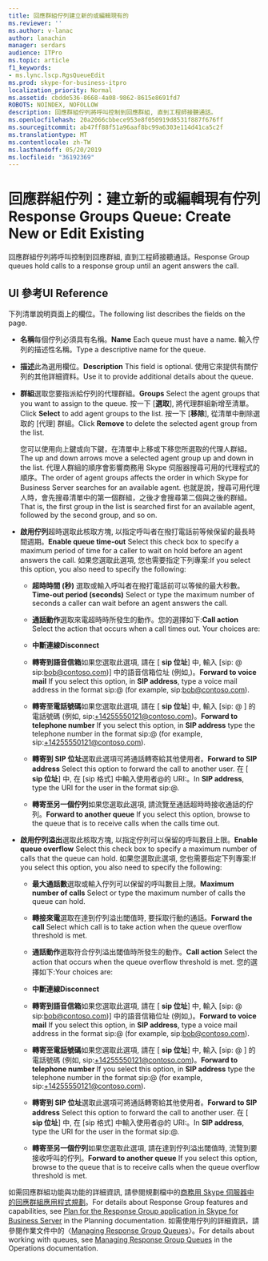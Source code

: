```yaml
---
title: 回應群組佇列建立新的或編輯現有的
ms.reviewer: ''
ms.author: v-lanac
author: lanachin
manager: serdars
audience: ITPro
ms.topic: article
f1_keywords:
- ms.lync.lscp.RgsQueueEdit
ms.prod: skype-for-business-itpro
localization_priority: Normal
ms.assetid: cbdde536-8668-4a08-9862-8615e8691fd7
ROBOTS: NOINDEX, NOFOLLOW
description: 回應群組佇列將呼叫控制到回應群組, 直到工程師接聽通話。
ms.openlocfilehash: 20a2066cbbece953e8f050919d8531f887f676ff
ms.sourcegitcommit: ab47ff88f51a96aaf8bc99a6303e114d41ca5c2f
ms.translationtype: MT
ms.contentlocale: zh-TW
ms.lasthandoff: 05/20/2019
ms.locfileid: "36192369"
---
```

# <a name="response-groups-queue-create-new-or-edit-existing"></a><span data-ttu-id="b8f8c-103">回應群組佇列：建立新的或編輯現有佇列</span><span class="sxs-lookup"><span data-stu-id="b8f8c-103">Response Groups Queue: Create New or Edit Existing</span></span>

<span data-ttu-id="b8f8c-104">回應群組佇列將呼叫控制到回應群組, 直到工程師接聽通話。</span><span class="sxs-lookup"><span data-stu-id="b8f8c-104">Response Group queues hold calls to a response group until an agent answers the call.</span></span>

## <a name="ui-reference"></a><span data-ttu-id="b8f8c-105">UI 參考</span><span class="sxs-lookup"><span data-stu-id="b8f8c-105">UI Reference</span></span>

<span data-ttu-id="b8f8c-106">下列清單說明頁面上的欄位。</span><span class="sxs-lookup"><span data-stu-id="b8f8c-106">The following list describes the fields on the page.</span></span>

- <span data-ttu-id="b8f8c-107">**名稱**每個佇列必須具有名稱。</span><span class="sxs-lookup"><span data-stu-id="b8f8c-107">**Name** Each queue must have a name.</span></span> <span data-ttu-id="b8f8c-108">輸入佇列的描述性名稱。</span><span class="sxs-lookup"><span data-stu-id="b8f8c-108">Type a descriptive name for the queue.</span></span>

- <span data-ttu-id="b8f8c-109">**描述**此為選用欄位。</span><span class="sxs-lookup"><span data-stu-id="b8f8c-109">**Description** This field is optional.</span></span> <span data-ttu-id="b8f8c-110">使用它來提供有關佇列的其他詳細資料。</span><span class="sxs-lookup"><span data-stu-id="b8f8c-110">Use it to provide additional details about the queue.</span></span>

- <span data-ttu-id="b8f8c-111">**群組**選取您要指派給佇列的代理群組。</span><span class="sxs-lookup"><span data-stu-id="b8f8c-111">**Groups** Select the agent groups that you want to assign to the queue.</span></span> <span data-ttu-id="b8f8c-112">按一下 [**選取**], 將代理群組新增至清單。</span><span class="sxs-lookup"><span data-stu-id="b8f8c-112">Click **Select** to add agent groups to the list.</span></span> <span data-ttu-id="b8f8c-113">按一下 [**移除**], 從清單中刪除選取的 [代理] 群組。</span><span class="sxs-lookup"><span data-stu-id="b8f8c-113">Click **Remove** to delete the selected agent group from the list.</span></span>

    <span data-ttu-id="b8f8c-114">您可以使用向上鍵或向下鍵，在清單中上移或下移您所選取的代理人群組。</span><span class="sxs-lookup"><span data-stu-id="b8f8c-114">The up and down arrows move a selected agent group up and down in the list.</span></span> <span data-ttu-id="b8f8c-115">代理人群組的順序會影響商務用 Skype 伺服器搜尋可用的代理程式的順序。</span><span class="sxs-lookup"><span data-stu-id="b8f8c-115">The order of agent groups affects the order in which Skype for Business Server searches for an available agent.</span></span> <span data-ttu-id="b8f8c-116">也就是說，搜尋可用代理人時，會先搜尋清單中的第一個群組，之後才會搜尋第二個與之後的群組。</span><span class="sxs-lookup"><span data-stu-id="b8f8c-116">That is, the first group in the list is searched first for an available agent, followed by the second group, and so on.</span></span>

- <span data-ttu-id="b8f8c-117">**啟用佇列**超時選取此核取方塊, 以指定呼叫者在撥打電話前等候保留的最長時間週期。</span><span class="sxs-lookup"><span data-stu-id="b8f8c-117">**Enable queue time-out** Select this check box to specify a maximum period of time for a caller to wait on hold before an agent answers the call.</span></span> <span data-ttu-id="b8f8c-118">如果您選取此選項, 您也需要指定下列專案:</span><span class="sxs-lookup"><span data-stu-id="b8f8c-118">If you select this option, you also need to specify the following:</span></span>

  - <span data-ttu-id="b8f8c-119">**超時時間 (秒)** 選取或輸入呼叫者在撥打電話前可以等候的最大秒數。</span><span class="sxs-lookup"><span data-stu-id="b8f8c-119">**Time-out period (seconds)** Select or type the maximum number of seconds a caller can wait before an agent answers the call.</span></span>

  - <span data-ttu-id="b8f8c-120">**通話動作**選取來電超時時所發生的動作。您的選擇如下:</span><span class="sxs-lookup"><span data-stu-id="b8f8c-120">**Call action** Select the action that occurs when a call times out. Your choices are:</span></span>

  - <span data-ttu-id="b8f8c-121">**中斷連線**</span><span class="sxs-lookup"><span data-stu-id="b8f8c-121">**Disconnect**</span></span>

  - <span data-ttu-id="b8f8c-122">**轉寄到語音信箱**如果您選取此選項, 請在 [ **sip 位址**] 中, 輸入 [sip:<username> @ <domainname> sip:bob@contoso.com)] 中的語音信箱位址 (例如,)。</span><span class="sxs-lookup"><span data-stu-id="b8f8c-122">**Forward to voice mail** If you select this option, in **SIP address**, type a voice mail address in the format sip:<username>@<domainname> (for example, sip:bob@contoso.com).</span></span>

  - <span data-ttu-id="b8f8c-123">**轉寄至電話號碼**如果您選取此選項, 請在 [ **sip 位址**] 中, 輸入 [sip:<number> @ <domainname> ] 的電話號碼 (例如, sip:+14255550121@contoso.com)。</span><span class="sxs-lookup"><span data-stu-id="b8f8c-123">**Forward to telephone number** If you select this option, in **SIP address** type the telephone number in the format sip:<number>@<domainname> (for example, sip:+14255550121@contoso.com).</span></span>

  - <span data-ttu-id="b8f8c-124">**轉寄到 SIP 位址**選取此選項可將通話轉寄給其他使用者。</span><span class="sxs-lookup"><span data-stu-id="b8f8c-124">**Forward to SIP address** Select this option to forward the call to another user.</span></span> <span data-ttu-id="b8f8c-125">在 [ **sip 位址**] 中, 在 [sip 格式] 中輸入使用者<username>@<domainname>的 URI:。</span><span class="sxs-lookup"><span data-stu-id="b8f8c-125">In **SIP address**, type the URI for the user in the format sip:<username>@<domainname>.</span></span>

  - <span data-ttu-id="b8f8c-126">**轉寄至另一個佇列**如果您選取此選項, 請流覽至通話超時時接收通話的佇列。</span><span class="sxs-lookup"><span data-stu-id="b8f8c-126">**Forward to another queue** If you select this option, browse to the queue that is to receive calls when the calls time out.</span></span>

- <span data-ttu-id="b8f8c-127">**啟用佇列溢出**選取此核取方塊, 以指定佇列可以保留的呼叫數目上限。</span><span class="sxs-lookup"><span data-stu-id="b8f8c-127">**Enable queue overflow** Select this check box to specify a maximum number of calls that the queue can hold.</span></span> <span data-ttu-id="b8f8c-128">如果您選取此選項, 您也需要指定下列專案:</span><span class="sxs-lookup"><span data-stu-id="b8f8c-128">If you select this option, you also need to specify the following:</span></span>

  - <span data-ttu-id="b8f8c-129">**最大通話數**選取或輸入佇列可以保留的呼叫數目上限。</span><span class="sxs-lookup"><span data-stu-id="b8f8c-129">**Maximum number of calls** Select or type the maximum number of calls the queue can hold.</span></span>

  - <span data-ttu-id="b8f8c-130">**轉接來電**選取在達到佇列溢出閾值時, 要採取行動的通話。</span><span class="sxs-lookup"><span data-stu-id="b8f8c-130">**Forward the call** Select which call is to take action when the queue overflow threshold is met.</span></span>

  - <span data-ttu-id="b8f8c-131">**通話動作**選取符合佇列溢出閾值時所發生的動作。</span><span class="sxs-lookup"><span data-stu-id="b8f8c-131">**Call action** Select the action that occurs when the queue overflow threshold is met.</span></span> <span data-ttu-id="b8f8c-132">您的選擇如下:</span><span class="sxs-lookup"><span data-stu-id="b8f8c-132">Your choices are:</span></span>

  - <span data-ttu-id="b8f8c-133">**中斷連線**</span><span class="sxs-lookup"><span data-stu-id="b8f8c-133">**Disconnect**</span></span>

  - <span data-ttu-id="b8f8c-134">**轉寄到語音信箱**如果您選取此選項, 請在 [ **sip 位址**] 中, 輸入 [sip:<username> @ <domainname> sip:bob@contoso.com)] 中的語音信箱位址 (例如,)。</span><span class="sxs-lookup"><span data-stu-id="b8f8c-134">**Forward to voice mail** If you select this option, in **SIP address**, type a voice mail address in the format sip:<username>@<domainname> (for example, sip:bob@contoso.com).</span></span>

  - <span data-ttu-id="b8f8c-135">**轉寄至電話號碼**如果您選取此選項, 請在 [ **sip 位址**] 中, 輸入 [sip:<number> @ <domainname> ] 的電話號碼 (例如, sip:+14255550121@contoso.com)。</span><span class="sxs-lookup"><span data-stu-id="b8f8c-135">**Forward to telephone number** If you select this option, in **SIP address** type the telephone number in the format sip:<number>@<domainname> (for example, sip:+14255550121@contoso.com).</span></span>

  - <span data-ttu-id="b8f8c-136">**轉寄到 SIP 位址**選取此選項可將通話轉寄給其他使用者。</span><span class="sxs-lookup"><span data-stu-id="b8f8c-136">**Forward to SIP address** Select this option to forward the call to another user.</span></span> <span data-ttu-id="b8f8c-137">在 [ **sip 位址**] 中, 在 [sip 格式] 中輸入使用者<username>@<domainname>的 URI:。</span><span class="sxs-lookup"><span data-stu-id="b8f8c-137">In **SIP address**, type the URI for the user in the format sip:<username>@<domainname>.</span></span>

  - <span data-ttu-id="b8f8c-138">**轉寄至另一個佇列**如果您選取此選項, 請在達到佇列溢出閾值時, 流覽到要接收呼叫的佇列。</span><span class="sxs-lookup"><span data-stu-id="b8f8c-138">**Forward to another queue** If you select this option, browse to the queue that is to receive calls when the queue overflow threshold is met.</span></span>

<span data-ttu-id="b8f8c-139">如需回應群組功能與功能的詳細資訊, 請參閱規劃檔中的[商務用 Skype 伺服器中的回應群組應用程式規劃](../../../plan-your-deployment/enterprise-voice-solution/response-group.md)。</span><span class="sxs-lookup"><span data-stu-id="b8f8c-139">For details about Response Group features and capabilities, see [Plan for the Response Group application in Skype for Business Server](../../../plan-your-deployment/enterprise-voice-solution/response-group.md) in the Planning documentation.</span></span> <span data-ttu-id="b8f8c-140">如需使用佇列的詳細資訊，請參閱作業文件中的〈[Managing Response Group Queues](https://technet.microsoft.com/library/1e91720c-ab67-4dfb-b30c-0ef2a8012310.aspx)〉。</span><span class="sxs-lookup"><span data-stu-id="b8f8c-140">For details about working with queues, see [Managing Response Group Queues](https://technet.microsoft.com/library/1e91720c-ab67-4dfb-b30c-0ef2a8012310.aspx) in the Operations documentation.</span></span>


